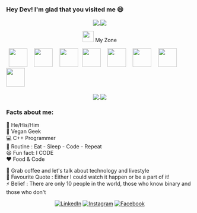 
### Hey Dev! I'm glad that you visited me 😄
<div align="center">
 <a href="https://github.com/MonuKumar1">
  <img align="center" src="https://github-readme-stats.vercel.app/api?username=MonuKumar1&theme=darcula&show_icons=true" />
</a>
<a href="https://github.com/MonuKumar1">
  <img align="center" src="https://github-readme-streak-stats.herokuapp.com/?user=MonuKumar1&theme=darcula" />
</a>
<br>
 
 <img src="https://media.giphy.com/media/iY8CRBdQXODJSCERIr/giphy.gif" width="30px">&nbsp;My Zone
 <br>
<p align="left">
  <code> <img height="50" src="https://upload.wikimedia.org/wikipedia/commons/thumb/1/18/ISO_C%2B%2B_Logo.svg/1822px-ISO_C%2B%2B_Logo.svg.png"> </code> 
  <code> <img height="50" src="https://www.vectorlogo.zone/logos/jupyter/jupyter-ar21.svg"> </code>
  <code> <img height="50" src="https://www.vectorlogo.zone/logos/pocoo_flask/pocoo_flask-ar21.svg"></code>
  <code> <img height="50" src="https://www.vectorlogo.zone/logos/javascript/javascript-ar21.svg"> </code>
  <code> <img height="50" src="https://www.vectorlogo.zone/logos/nodejs/nodejs-ar21.svg"> </code>
  <code> <img height="50" src="https://www.vectorlogo.zone/logos/mysql/mysql-ar21.svg"> </code>
  <code> <img height="50" src="https://www.vectorlogo.zone/logos/mongodb/mongodb-ar21.svg"> </code>
<!--   <code> <img height="50" src="https://www.vectorlogo.zone/logos/google_cloud/google_cloud-ar21.svg"> </code>  -->
 <code> <img height="50" src="https://www.vectorlogo.zone/logos/microsoft_azure/microsoft_azure-ar21.svg"> </code> 
<!--   <code> <img height="50" src="https://www.vectorlogo.zone/logos/linux/linux-ar21.svg"> </code>  -->
  </p>
 </div> 
 <div align="center">
<a href="https://github.com/MonuKumar1">
  <img align="center" src="https://github-readme-stats.vercel.app/api/top-langs/?username=MonuKumar1&langs_count=7)" />
</a>
<a href="https://github.com/MonuKumar1">
  <img align="center" src="https://github-readme-stats.vercel.app/api/wakatime?username=MonuKumar1" />
</a>
 </div> 

### Facts about me:<br>
👧 He/His/Him<br>
🍚 Vegan Geek<br>
💻 C++ Programmer<br>
🔄 Routine : Eat - Sleep - Code - Repeat<br>
😆 Fun fact: I CODE<br>
❤️ Food & Code<br>
<!-- 📜 Google DSC Lead of KIT and Microsoft Learn Student Ambassador<br> -->
💬 Grab coffee and let's talk about technology and livestyle<br>
📝 Favourite Quote : Either I could watch it happen or be a part of it!<br>
⚡ Belief : There are only 10 people in the world, those who know binary and those who don't<br>
<!-- 📫 Reach me at ping@shravanatirtha.com <br> -->

<div align="center">
<a href="https://www.linkedin.com/in/monuk13" target="_blank"><img src="https://img.shields.io/badge/LinkedIn-%230077B5.svg?&style=flat-square&logo=linkedin&logoColor=white" alt="LinkedIn"></a>
<a href="https://www.instagram.com/monu._.k" target="_blank"><img src="https://img.shields.io/badge/Instagram-%23E4405F.svg?&style=flat-square&logo=instagram&logoColor=white" alt="Instagram"></a>
<a href="https://www.facebook.com/profile.php?id=100037888372881" target="_blank"><img src="https://img.shields.io/badge/Facebook-%231877F2.svg?&style=flat-square&logo=facebook&logoColor=white" alt="Facebook"></a>
</div>
